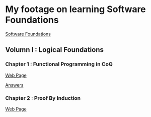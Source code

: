 # My footage on learning Software Foundations

[Software Foundations](https://softwarefoundations.cis.upenn.edu/)

## Volumn I : Logical Foundations

### Chapter 1 : Functional Programming in CoQ

[Web Page](https://softwarefoundations.cis.upenn.edu/lf-current/Basics.html)

[Answers](./code/Logical%20Foundatons/Basics.v)

### Chapter 2 : Proof By Induction

[Web Page](https://softwarefoundations.cis.upenn.edu/lf-current/Induction.html)
